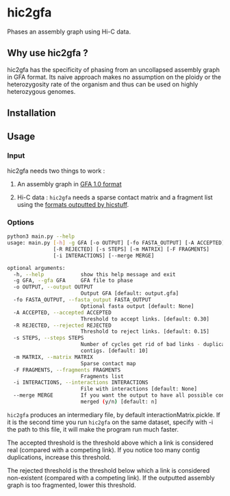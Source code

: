 # hic2gfa

Phases an assembly graph using Hi-C data. 

## Why use hic2gfa ?

hic2gfa has the specificity of phasing from an uncollapsed assembly graph in GFA format. Its naive approach makes no assumption on the ploidy or the heterozygosity rate of the organism and thus can be used on highly heterozygous genomes.

## Installation

## Usage

### Input
hic2gfa needs two things to work :

1. An assembly graph in [GFA 1.0 format](https://github.com/GFA-spec/GFA-spec) 

2. Hi-C data : `hic2gfa` needs a sparse contact matrix and a fragment list using the [formats outputted by hicstuff](https://github.com/koszullab/hicstuff#File-formats).

### Options
```bash
python3 main.py --help
usage: main.py [-h] -g GFA [-o OUTPUT] [-fo FASTA_OUTPUT] [-A ACCEPTED]
               [-R REJECTED] [-s STEPS] [-m MATRIX] [-F FRAGMENTS]
               [-i INTERACTIONS] [--merge MERGE]

optional arguments:
  -h, --help            show this help message and exit
  -g GFA, --gfa GFA     GFA file to phase
  -o OUTPUT, --output OUTPUT
                        Output GFA [default: output.gfa]
  -fo FASTA_OUTPUT, --fasta_output FASTA_OUTPUT
                        Optional fasta output [default: None]
  -A ACCEPTED, --accepted ACCEPTED
                        Threshold to accept links. [default: 0.30]
  -R REJECTED, --rejected REJECTED
                        Threshold to reject links. [default: 0.15]
  -s STEPS, --steps STEPS
                        Number of cycles get rid of bad links - duplicate
                        contigs. [default: 10]
  -m MATRIX, --matrix MATRIX
                        Sparse contact map
  -F FRAGMENTS, --fragments FRAGMENTS
                        Fragments list
  -i INTERACTIONS, --interactions INTERACTIONS
                        File with interactions [default: None]
  --merge MERGE         If you want the output to have all possible contigs
                        merged (y/n) [default: n]

```

`hic2gfa` produces an intermediary file, by default interactionMatrix.pickle. If it is the second time you run `hic2gfa` on the same dataset, specify with -i the path to this file, it will make the program run much faster.

The accepted threshold is the threshold above which a link is considered real (compared with a competing link). If you notice too many contig duplications, increase this threshold.

The rejected threshold is the threshold below which a link is considered non-existent (compared with a competing link). If the outputted assembly graph is too fragmented, lower this threshold.
